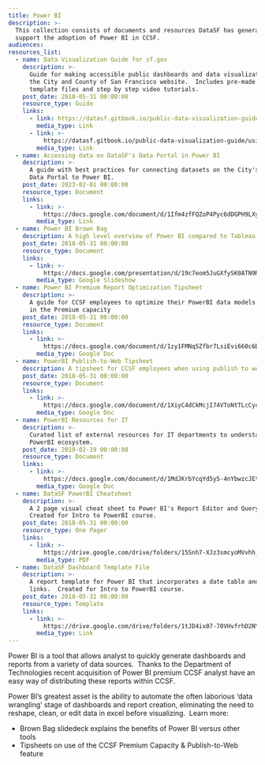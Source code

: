 ```yaml
---
title: Power BI
description: >-
  This collection consists of documents and resources DataSF has generated to
  support the adoption of Power BI in CCSF.
audiences:
resources_list:
  - name: Data Visualization Guide for sf.gov
    description: >-
      Guide for making accessible public dashboards and data visualization for
      the City and County of San Francisco website.  Includes pre-made PowerBI
      template files and step by step video tutorials.
    post_date: 2018-05-31 00:00:00
    resource_type: Guide
    links:
      - link: https://datasf.gitbook.io/public-data-visualization-guide/
        media_type: Link
      - link: >-
          https://datasf.gitbook.io/public-data-visualization-guide/using-the-power-bi-template
        media_type: Link
  - name: Accessing data on DataSF's Data Portal in Power BI
    description: >-
      A guide with best practices for connecting datasets on the City's Open
      Data Portal to Power BI.
    post_date: 2023-02-01 00:00:00
    resource_type: Document
    links:
      - link: >-
          https://docs.google.com/document/d/1Ifm4zfFQZoP4Pyc6dDGPH9LXydffyyfmRFNdlDSUSOc/edit?usp=sharing
        media_type: Link
  - name: Power BI Brown Bag
    description: A high level overview of Power BI compared to Tableau, Excel, and R.
    post_date: 2018-05-31 00:00:00
    resource_type: Document
    links:
      - link: >-
          https://docs.google.com/presentation/d/19c7eom5JuGXfySK0ATN9RyWjWx13vH8WhP_guQD8uBQ/edit?usp=sharing
        media_type: Google Slideshow
  - name: Power BI Premium Report Optimization Tipsheet
    description: >-
      A guide for CCSF employees to optimize their PowerBI data models for use
      in the Premium capacity
    post_date: 2018-05-31 00:00:00
    resource_type: Document
    links:
      - link: >-
          https://docs.google.com/document/d/1zy1FMNq5Zfbr7LsiEvi660c6BIs8BbLdkvPwr4dr08g/edit?usp=sharing
        media_type: Google Doc
  - name: PowerBI Publish-to-Web Tipsheet
    description: A tipsheet for CCSF employees when using publish to web feature in PowerBI
    post_date: 2018-05-31 00:00:00
    resource_type: Document
    links:
      - link: >-
          https://docs.google.com/document/d/1XiyC4dCkMcjI74VToNtTLcCyc8FOtAcw_EfG7Df6nPc/edit?usp=sharing
        media_type: Google Doc
  - name: PowerBI Resources for IT
    description: >-
      Curated list of external resources for IT departments to understand the
      PowerBI ecosystem.
    post_date: 2019-02-19 00:00:00
    resource_type: Document
    links:
      - link: >-
          https://docs.google.com/document/d/1MdJKrbYcqYd5y5-4nYbwzcJEtkXZQBlDbKW-kxtsJyY/edit?usp=sharing
        media_type: Google Doc
  - name: DataSF PowerBI Cheatsheet
    description: >-
      A 2 page visual cheat sheet to Power BI's Report Editor and Query Editor. 
      Created for Intro to PowerBI course.
    post_date: 2018-05-31 00:00:00
    resource_type: One Pager
    links:
      - link: >-
          https://drive.google.com/drive/folders/15Snh7-XJz3smcyoMVvhh_0kdFUWAv26H?usp=sharing
        media_type: PDF
  - name: DataSF Dashboard Template File
    description: >-
      A report template for Power BI that incorporates a date table and helpful
      links.  Created for Intro to PowerBI course.
    post_date: 2018-05-31 00:00:00
    resource_type: Template
    links:
      - link: >-
          https://drive.google.com/drive/folders/1tJD4ix07-70VHvfrhD2NYaUor0c-PwF6?usp=sharing
        media_type: Link
---
```

Power BI is a tool that allows analyst to quickly generate dashboards and reports from a variety of data sources.&nbsp; Thanks to the Department of Technologies recent acquisition of Power BI premium CCSF analyst have an easy way of distributing these reports within CCSF.

Power BI’s greatest asset is the ability to automate the often laborious ‘data wrangling’ stage of dashboards and report creation, eliminating the need to reshape, clean, or edit data in excel before visualizing. &nbsp;Learn more:

* Brown Bag slidedeck explains the benefits of Power BI versus other tools
* Tipsheets on use of the CCSF Premium Capacity & Publish-to-Web feature